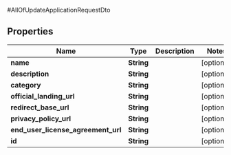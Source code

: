#AllOfUpdateApplicationRequestDto

## Properties
Name | Type | Description | Notes
------------ | ------------- | ------------- | -------------
**name** | **String** |  | [optional] 
**description** | **String** |  | [optional] 
**category** | **String** |  | [optional] 
**official_landing_url** | **String** |  | [optional] 
**redirect_base_url** | **String** |  | [optional] 
**privacy_policy_url** | **String** |  | [optional] 
**end_user_license_agreement_url** | **String** |  | [optional] 
**id** | **String** |  | [optional] 

